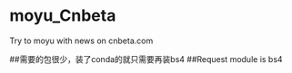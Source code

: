 # moyu_Cnbeta
Try to moyu with news on cnbeta.com


##需要的包很少，装了conda的就只需要再装bs4
##Request module is bs4
